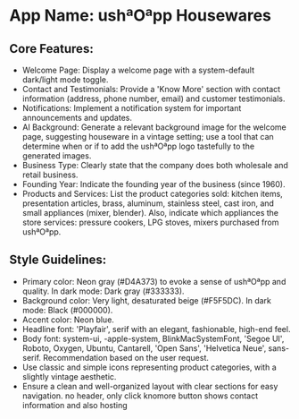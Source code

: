 # **App Name**: ushªOªpp Housewares

## Core Features:

- Welcome Page: Display a welcome page with a system-default dark/light mode toggle.
- Contact and Testimonials: Provide a 'Know More' section with contact information (address, phone number, email) and customer testimonials.
- Notifications: Implement a notification system for important announcements and updates.
- AI Background: Generate a relevant background image for the welcome page, suggesting houseware in a vintage setting; use a tool that can determine when or if to add the ushªOªpp logo tastefully to the generated images.
- Business Type: Clearly state that the company does both wholesale and retail business.
- Founding Year: Indicate the founding year of the business (since 1960).
- Products and Services: List the product categories sold: kitchen items, presentation articles, brass, aluminum, stainless steel, cast iron, and small appliances (mixer, blender). Also, indicate which appliances the store services: pressure cookers, LPG stoves, mixers purchased from ushªOªpp.

## Style Guidelines:

- Primary color: Neon gray (#D4A373) to evoke a sense of ushªOªpp and quality. In dark mode: Dark gray (#333333).
- Background color: Very light, desaturated beige (#F5F5DC). In dark mode: Black (#000000).
- Accent color: Neon blue.
- Headline font: 'Playfair', serif with an elegant, fashionable, high-end feel.
- Body font: system-ui, -apple-system, BlinkMacSystemFont, 'Segoe UI', Roboto, Oxygen, Ubuntu, Cantarell, 'Open Sans', 'Helvetica Neue', sans-serif. Recommendation based on the user request.
- Use classic and simple icons representing product categories, with a slightly vintage aesthetic.
- Ensure a clean and well-organized layout with clear sections for easy navigation. no header, only click knomore button shows contact information and also hosting